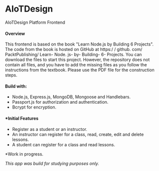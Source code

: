 # AIoTDesign
<p> AIoTDesign Platform Frontend</p> 

<h4> Overview </h4>
<p> This frontend is based on the book "Learn Node.js by Building 6 Projects". The code from the book is hosted on GitHub at https:/ / github. com/
PacktPublishing/ Learn- Node. js- by- Building- 6- Projects. 
You can download the files to start this project. However, the repository does not contain all files, and you have to add the missing files as you follow the instructions from the textbook. Please use the PDF file for the construction steps.
</p>

<h4>Build with:</h4>
<ul>
  <li>Node.js, Express.js, MongoDB, Mongoose and Handlebars.</li>
  <li>Passport.js for authorization and authentication.</li>
  <li>Bcrypt for encryption.</li>
</ul>

<h4>*Initial Features</h4>
<ul>
  <li>Register as a student or an instructor.</li>
  <li>An instructor can register for a class, read, create, edit and delete lessons.</li>
  <li>A student can register for a class and read lessons.</li>
</ul>
<p>*Work in progress.</p>
<i>This app was build for studying purposes only.</i>

 

